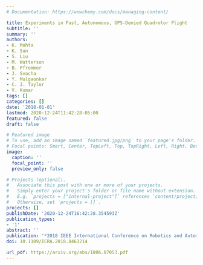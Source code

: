 ```yaml
---
# Documentation: https://wowchemy.com/docs/managing-content/

title: Experiments in Fast, Autonomous, GPS-Denied Quadrotor Flight
subtitle: ''
summary: ''
authors:
- K. Mohta
- K. Sun
- S. Liu
- M. Watterson
- B. Pfrommer
- J. Svacha
- Y. Mulgaonkar
- C. J. Taylor
- V. Kumar
tags: []
categories: []
date: '2018-01-01'
lastmod: 2020-12-24T11:42:28-05:00
featured: false
draft: false

# Featured image
# To use, add an image named `featured.jpg/png` to your page's folder.
# Focal points: Smart, Center, TopLeft, Top, TopRight, Left, Right, BottomLeft, Bottom, BottomRight.
image:
  caption: ''
  focal_point: ''
  preview_only: false

# Projects (optional).
#   Associate this post with one or more of your projects.
#   Simply enter your project's folder or file name without extension.
#   E.g. `projects = ["internal-project"]` references `content/project/deep-learning/index.md`.
#   Otherwise, set `projects = []`.
projects: []
publishDate: '2020-12-24T16:42:28.354593Z'
publication_types:
- '1'
abstract: ''
publication: '*2018 IEEE International Conference on Robotics and Automation (ICRA)*'
doi: 10.1109/ICRA.2018.8463214

url_pdf: https://arxiv.org/abs/1806.07053.pdf
---
```

